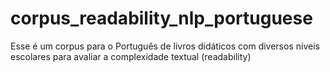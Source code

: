 # corpus_readability_nlp_portuguese
Esse é um corpus para o Português de livros didáticos com diversos níveis escolares para avaliar a complexidade textual (readability)
